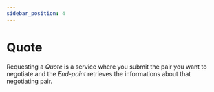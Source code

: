 ```yaml
---
sidebar_position: 4
---
```


# Quote

Requesting a *Quote* is a service where you submit the pair you want to negotiate and the *End-point* retrieves the informations about that negotiating pair.
